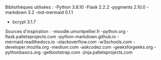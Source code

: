 Bibliothèques utilisées : 
-Python 3.8.10
-Flask 2.2.2
-pygments 2.10.0
-markdown 3.2
-md-mermaid 0.1.1
- bcrypt 3.1.7


Sources d'inspiration :
-moodle.umontpellier.fr
-python.org
-flask.palletsprojects.com
-python-markdown.github.io
-mermaid.readthedocs.io
-stackoverflow.com
-w3schools.com
-developer.mozilla.org
-medium.com
-askcodez.com
-geeksforgeeks.org
-pythonbasics.org
-getbootstrap.com
-jinja.palletsprojects.com